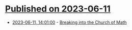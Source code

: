 # [Published on 2023-06-11](index.md)

* [2023-06-11, 14:01:00](https://soylentnews.org/article.pl?sid=23/06/10/083230&from=rss) - [Breaking into the Church of Math](https://soylentnews.org/article.pl?sid=23/06/10/083230&from=rss)
